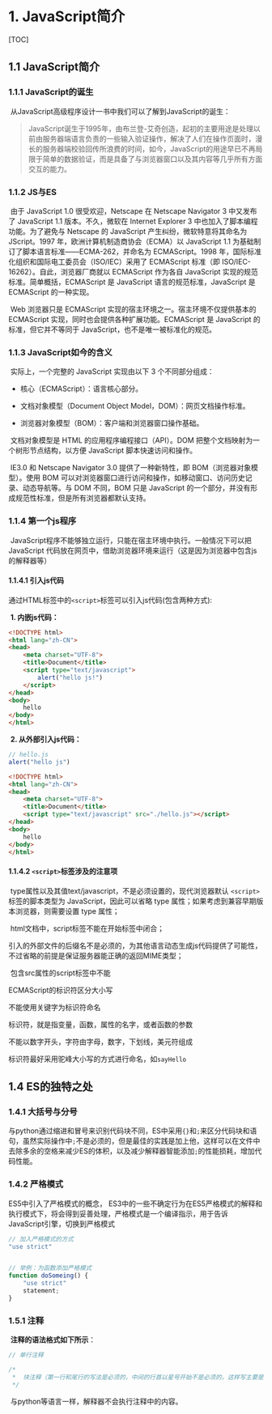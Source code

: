 # 1. JavaScript简介

[TOC]

## 1.1 JavaScript简介

### 1.1.1 JavaScript的诞生

​		从JavaScript高级程序设计一书中我们可以了解到JavaScript的诞生：

>JavaScript诞生于1995年，由布兰登-艾奇创造，起初的主要用途是处理以前由服务器端语言负责的一些输入验证操作，解决了人们在操作页面时，漫长的服务器端校验回传所浪费的时间，如今，JavaScript的用途早已不再局限于简单的数据验证，而是具备了与浏览器窗口以及其内容等几乎所有方面交互的能力。

### 1.1.2 JS与ES

​		由于 JavaScript 1.0 很受欢迎，Netscape 在 Netscape Navigator 3 中又发布了 JavaScript 1.1 版本。不久，微软在 Internet Explorer 3 中也加入了脚本编程功能。为了避免与 Netscape 的 JavaScript 产生纠纷，微软特意将其命名为 JScript。1997 年，欧洲计算机制造商协会（ECMA）以 JavaScript 1.1 为基础制订了脚本语言标准——ECMA-262，并命名为 ECMAScript。1998 年，国际标准化组织和国际电工委员会（ISO/IEC）采用了 ECMAScript 标准（即 ISO/IEC-16262）。自此，浏览器厂商就以 ECMAScript 作为各自 JavaScript 实现的规范标准。简单概括，ECMAScript 是 JavaScript 语言的规范标准，JavaScript 是 ECMAScript 的一种实现。

​		Web 浏览器只是 ECMAScript 实现的宿主环境之一。宿主环境不仅提供基本的 ECMAScript 实现，同时也会提供各种扩展功能。ECMAScript 是 JavaScript 的标准，但它并不等同于 JavaScript，也不是唯一被标准化的规范。

### 1.1.3 JavaScript如今的含义

​		实际上，一个完整的 JavaScript 实现由以下 3 个不同部分组成：

- 核心（ECMAScript）：语言核心部分。

- 文档对象模型（Document Object Model，DOM）：网页文档操作标准。

- 浏览器对象模型（BOM）：客户端和浏览器窗口操作基础。

​		文档对象模型是 HTML 的应用程序编程接口（API）。DOM 把整个文档映射为一个树形节点结构，以方便 JavaScript 脚本快速访问和操作。

​		IE3.0 和 Netscape Navigator 3.0 提供了一种新特性，即 BOM（浏览器对象模型）。使用 BOM 可以对浏览器窗口进行访问和操作，如移动窗口、访问历史记录、动态导航等。与 DOM 不同，BOM 只是 JavaScript 的一个部分，并没有形成规范性标准，但是所有浏览器都默认支持。

### 1.1.4 第一个js程序

​		JavaScript程序不能够独立运行，只能在宿主环境中执行。一般情况下可以把 JavaScript 代码放在网页中，借助浏览器环境来运行（这是因为浏览器中包含js的解释器等）

#### 1.1.4.1 引入js代码

​		通过HTML标签中的`<script>`标签可以引入js代码(包含两种方式):

​		**1. 内嵌js代码：**

```html
<!DOCTYPE html>
<html lang="zh-CN">
<head>
    <meta charset="UTF-8">
    <title>Document</title>
    <script type="text/javascript">
        alert("hello js!")
    </script>
</head>
<body>
    hello
</body>
</html>
```

​		**2. 从外部引入js代码：**

```javascript
// hello.js
alert("hello js")
```

```html
<!DOCTYPE html>
<html lang="zh-CN">
<head>
    <meta charset="UTF-8">
    <title>Document</title>
    <script type="text/javascript" src="./hello.js"></script>
</head>
<body>
    hello
</body>
</html>
```

#### 1.1.4.2 `<script>`标签涉及的注意项

​		type属性以及其值text/javascript，不是必须设置的，现代浏览器默认 `<script>` 标签的脚本类型为 JavaScript，因此可以省略 type 属性；如果考虑到兼容早期版本浏览器，则需要设置 type 属性；

​		html文档中，script标签不能在开始标签中闭合；

​		引入的外部文件的后缀名不是必须的，为其他语言动态生成js代码提供了可能性，不过省略的前提是保证服务器能正确的返回MIME类型；

​		包含src属性的script标签中不能

ECMAScript的标识符区分大小写

不能使用关键字为标识符命名

标识符，就是指变量，函数，属性的名字，或者函数的参数

不能以数字开头，字符由字母，数字，下划线，美元符组成

标识符最好采用驼峰大小写的方式进行命名，如`sayHello`

## 1.4 ES的独特之处

### 1.4.1 大括号与分号

与python通过缩进和冒号来识别代码块不同，ES中采用`{}`和`;`来区分代码块和语句，虽然实际操作中`;`不是必须的，但是最佳的实践是加上他，这样可以在文件中去除多余的空格来减少ES的体积，以及减少解释器智能添加`;`的性能损耗，增加代码性能。

### 1.4.2 严格模式

ES5中引入了严格模式的概念， ES3中的一些不确定行为在ES5严格模式的解释和执行模式下，将会得到妥善处理，严格模式是一个编译指示，用于告诉JavaScript引擎，切换到严格模式

```javascript
// 加入严格模式的方式
"use strict"


// 举例：为函数添加严格模式
function doSomeing() {
    "use strict"
    statement;
}
```

### 1.5.1 注释

​		**注释的语法格式如下所示**：

```javascript
// 单行注释

/*
 *	块注释（第一行和尾行的写法是必须的，中间的行首以星号开始不是必须的，这样写主要是提高可读性）
 */
```

​		与python等语言一样，解释器不会执行注释中的内容。